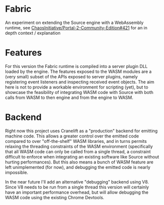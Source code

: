 Fabric
===============

An experiment on extending the Source engine with a WebAssembly runtime, see
[ChaosInitiative/Portal-2-Community-Edition#421](https://github.com/ChaosInitiative/Portal-2-Community-Edition/issues/421)
for an in depth context / explanation

# Features

For this version the Fabric runtime is compiled into a server plugin DLL loaded
by the engine. The features exposed to the WASM modules are a (very small) subset
of the APIs exposed to server plugins, namely registering event listeners and
inspecting received event objects. The aim here is not to provide a workable
environment for scripting (yet), but to showcase the feasibility of integrating
WASM code with Source with both calls from WASM to then engine and from the
engine to WASM.

# Backend

Right now this project uses Cranelift as a "production" backend for emitting machine code.
This allows a greater control over the emitted code compared to over "off-the-shelf" WASM
libraries, and in turns permits relaxing the threading constraints of the WASM environment
(specifically that all WASM code can only be called from a single thread, a constraint difficult
to enforce when integrating an existing software like Source without hurting performances).
But this also means a bunch of WASM feature are left unimplemented (for now), and debugging
the emitted code is nearly impossible.

In the near future I'll add an alternative "debugging" backend using V8. Since V8 needs
to be run from a single thread this version will certainly have an important performance
overhead, but will allow debugging the WASM code using the existing Chrome Devtools.
